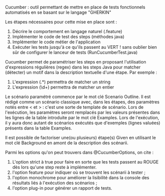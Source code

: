 Cucumber : outil permettant de mettre en place de tests fonctionnels automatisés en se basant sur le langage "GHERKIN"

Les étapes nécessaires pour cette mise en place sont :

 1) Décrire le comportement en langage naturel (.feature)
 2) Implémenter le code de test des steps (méthodes java)
 3) Implémenter le code métier de l'application
 4) Exécuter les tests jusqu'à ce qu'ils passent au VERT ! sans oublier bien sûr de configurer le lanceur de tests (RunCucumberTest.java)
 

Cucumber permet de paramétriser les steps en proposant l'utilisation d'expressions régulières (regex) dans les steps Java pour matcher (détecter) un motif 
dans la description textuelle d'une étape. Par exemple :
 
 1) L'expression (.*) permettra de matcher un string
 2) L'expression (\\d+) permettra de matcher un entier
 
 
 Le scénario paramétré commence par le mot clé Scenario Outline.
 Il est rédigé comme un scénario classique avec, dans les étapes, des paramètres notés entre < et > : c'est une sorte de template de scénario.
 Lors de l'exécution, les paramètres seront remplacés par les valeurs présentes dans les lignes de la table introduite par le mot clé Examples.
 Lors de l'exécution, il y aura donc autant de scénarios exécutés que d'exemples (lignes valuées) présents dans la table Examples.
 
 
 Il est possible de factoriser une(ou plusieurs) étape(s) Given en utilisant le mot clé Background en amont de la description des scénarii.
 
 
 Parmi les options qu'on peut trouvers dans @CucumberOptions, on cite :
 
 1) L'option strict à true pour faire en sorte que les tests passent au ROUGE dès lors qu'une step reste à implémenter.
 2) l'option feature pour indiquer où se trouvent les scénarii à tester ;
 3) l'option monochrome pour améliorer la lisibilité dans la console des résultats liés à l'exécution des scénarios ;
 4) l'option plug-in pour générer un rapport de tests.